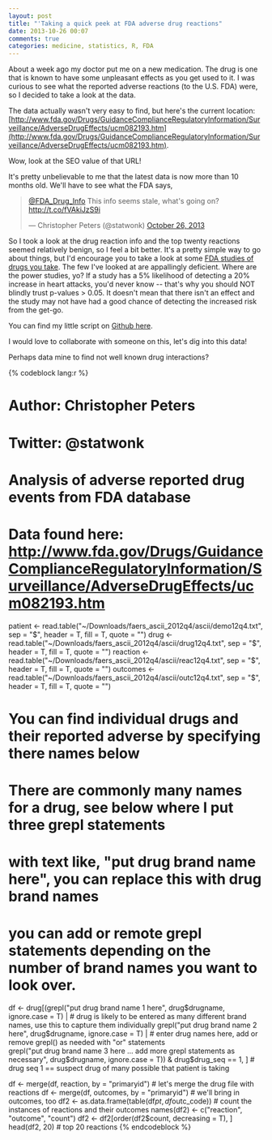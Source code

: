 ```yaml
---
layout: post
title: "'Taking a quick peek at FDA adverse drug reactions"
date: 2013-10-26 00:07
comments: true
categories: medicine, statistics, R, FDA
---
```

About a week ago my doctor put me on a new medication.  The drug is one that is known to have some unpleasant effects as you get used to it.  I was curious to see what the reported adverse reactions (to the U.S. FDA) were, so I decided to take a look at the data.

The data actually wasn't very easy to find, but here's the current location: [http://www.fda.gov/Drugs/GuidanceComplianceRegulatoryInformation/Surveillance/AdverseDrugEffects/ucm082193.htm](http://www.fda.gov/Drugs/GuidanceComplianceRegulatoryInformation/Surveillance/AdverseDrugEffects/ucm082193.htm).  

Wow, look at the SEO value of that URL!

It's pretty unbelievable to me that the latest data is now more than 10 months old. We'll have to see what the FDA says,

<blockquote class="twitter-tweet tw-center-align"><p><a
href="https://twitter.com/FDA_Drug_Info">@FDA_Drug_Info</a> This info seems
stale, what&#39;s going on? <a
href="http://t.co/fVAkiJzS9i">http://t.co/fVAkiJzS9i</a></p>&mdash; Christopher
Peters (@statwonk) <a
href="https://twitter.com/statwonk/statuses/393945145030094848">October 26,
2013</a></blockquote>
<script async src="//platform.twitter.com/widgets.js" charset="utf-8"></script>

So I took a look at the drug reaction info and the top twenty reactions seemed relatively benign, so I feel a bit better.  It's a pretty simple way to go about things, but I'd encourage you to take a look at some [FDA studies of drugs you take](http://www.accessdata.fda.gov/scripts/cder/drugsatfda/index.cfm).  The few I've looked at are appallingly deficient.  Where are the power studies, yo?  If a study has a 5% likelihood of detecting a 20% increase in heart attacks, you'd never know -- that's why you should NOT blindly trust p-values > 0.05.  It doesn't mean that there isn't an effect and the study may not have had a good chance of detecting the increased risk from the get-go.

You can find my little script on [Github here](https://github.com/statwonk/FDA-adverse-drug-reactions). 

I would love to collaborate with someone on this, let's dig into this data!  

Perhaps data mine to find not well known drug interactions?

{% codeblock lang:r %}
# Author: Christopher Peters
# Twitter: @statwonk
# Analysis of adverse reported drug events from FDA database

# Data found here: http://www.fda.gov/Drugs/GuidanceComplianceRegulatoryInformation/Surveillance/AdverseDrugEffects/ucm082193.htm

patient <- read.table("~/Downloads/faers_ascii_2012q4/ascii/demo12q4.txt", sep = "$", header = T, fill = T, quote = "")
drug <- read.table("~/Downloads/faers_ascii_2012q4/ascii/drug12q4.txt", sep = "$", header = T, fill = T, quote = "")
reaction <- read.table("~/Downloads/faers_ascii_2012q4/ascii/reac12q4.txt", sep = "$", header = T, fill = T, quote = "")
outcomes <- read.table("~/Downloads/faers_ascii_2012q4/ascii/outc12q4.txt", sep = "$", header = T, fill = T, quote = "")

# You can find individual drugs and their reported adverse by specifying there names below

# There are commonly many names for a drug, see below where I put three grepl statements
# with text like, "put drug brand name here", you can replace this with drug brand names
# you can add or remote grepl statements depending on the number of brand names you want to look over.
df <- drug[(grepl("put drug brand name 1 here", drug$drugname, ignore.case = T) | # drug is likely to be entered as many different brand names, use this to capture them individually
              grepl("put drug brand name 2 here", drug$drugname, ignore.case = T) | # enter drug names here, add or remove grepl() as needed with "or" statements \
              grepl("put drug brand name 3 here ... add more grepl statements as necessary", drug$drugname, ignore.case = T)) & drug$drug_seq == 1, ] # drug seq 1 == suspect drug of many possible that patient is taking

df <- merge(df, reaction, by = "primaryid") # let's merge the drug file with reactions
df <- merge(df, outcomes, by = "primaryid") # we'll bring in outcomes, too
df2 <- as.data.frame(table(df$pt, df$outc_code)) # count the instances of reactions and their outcomes
names(df2) <- c("reaction", "outcome", "count")
df2 <- df2[order(df2$count, decreasing = T), ]
head(df2, 20) # top 20 reactions
{% endcodeblock %}

